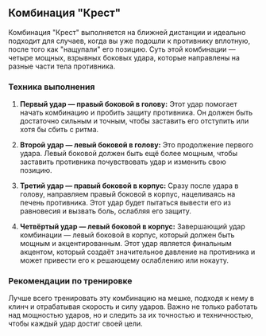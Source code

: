 ﻿## Комбинация "Крест"

Комбинация "Крест" выполняется на ближней дистанции и идеально подходит для случаев, когда вы уже подошли к противнику вплотную, после того как "нащупали" его позицию. Суть этой комбинации — четыре мощных, взрывных боковых удара, которые направлены на разные части тела противника.

### Техника выполнения

1. **Первый удар — правый боковой в голову:** Этот удар помогает начать комбинацию и пробить защиту противника. Он должен быть достаточно сильным и точным, чтобы заставить его отступить или хотя бы сбить с ритма.

2. **Второй удар — левый боковой в голову:** Это продолжение первого удара. Левый боковой должен быть ещё более мощным, чтобы заставить противника почувствовать удар и изменить свою позицию.

3. **Третий удар — правый боковой в корпус:** Сразу после удара в голову, направляем правый боковой в корпус, нацеливаясь на печень противника. Этот удар будет пытаться вывести его из равновесия и вызвать боль, ослабляя его защиту.

4. **Четвёртый удар — левый боковой в корпус:** Завершающий удар комбинации — левый боковой в корпус, который должен быть мощным и акцентированным. Этот удар является финальным акцентом, который создаёт значительное давление на противника и может привести его к решающему ослаблению или нокауту.

### Рекомендации по тренировке

Лучше всего тренировать эту комбинацию на мешке, подходя к нему в клинч и отрабатывая скорость и силу ударов. Важно не только работать над мощностью ударов, но и следить за их точностью и техничностью, чтобы каждый удар достиг своей цели.